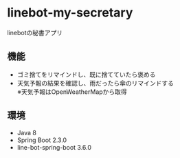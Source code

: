 # linebot-my-secretary
linebotの秘書アプリ
## 機能
* ゴミ捨てをリマインドし、既に捨てていたら褒める
* 天気予報の結果を確認し、雨だったら傘のリマインドする  
※天気予報はOpenWeatherMapから取得
## 環境
* Java 8
* Spring Boot 2.3.0
* line-bot-spring-boot 3.6.0
